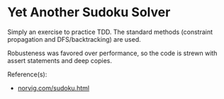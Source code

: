 
Yet Another Sudoku Solver
===================================================

Simply an exercise to practice TDD. The standard
methods (constraint propagation and DFS/backtracking)
are used.

Robusteness was favored over performance,
so the code is strewn with assert statements and
deep copies.

Reference(s):
* [norvig.com/sudoku.html](http://norvig.com/sudoku.html)


